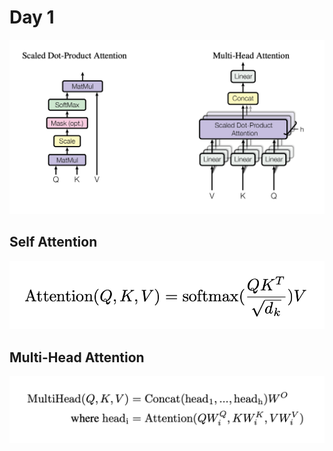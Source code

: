 # Day 1

![](../images/day1_1.png)

## Self Attention

![](../images/day1_2.png)


## Multi-Head Attention

![](../images/day1_3.png)

